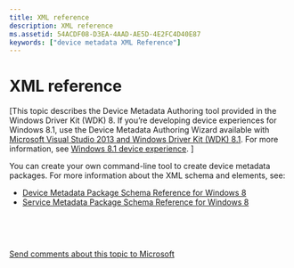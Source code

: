 ```yaml
---
title: XML reference
description: XML reference
ms.assetid: 54ACDF08-D3EA-4AAD-AE5D-4E2FC4D40E87
keywords: ["device metadata XML Reference"]
---
```


# XML reference


\[This topic describes the Device Metadata Authoring tool provided in the Windows Driver Kit (WDK) 8. If you’re developing device experiences for Windows 8.1, use the Device Metadata Authoring Wizard available with [Microsoft Visual Studio 2013 and Windows Driver Kit (WDK) 8.1](http://go.microsoft.com/fwlink/p/?LinkId=226411). For more information, see [Windows 8.1 device experience](http://go.microsoft.com/fwlink/p/?linkid=325561). \]

You can create your own command-line tool to create device metadata packages. For more information about the XML schema and elements, see:

-   [Device Metadata Package Schema Reference for Windows 8](http://go.microsoft.com/fwlink/p/?LinkId=226753)
-   [Service Metadata Package Schema Reference for Windows 8](http://go.microsoft.com/fwlink/p/?LinkId=226755)

 

 

[Send comments about this topic to Microsoft](mailto:wsddocfb@microsoft.com?subject=Documentation%20feedback%20[devtest\dma]:%20XML%20reference%20%20RELEASE:%20%2811/17/2016%29&body=%0A%0APRIVACY%20STATEMENT%0A%0AWe%20use%20your%20feedback%20to%20improve%20the%20documentation.%20We%20don't%20use%20your%20email%20address%20for%20any%20other%20purpose,%20and%20we'll%20remove%20your%20email%20address%20from%20our%20system%20after%20the%20issue%20that%20you're%20reporting%20is%20fixed.%20While%20we're%20working%20to%20fix%20this%20issue,%20we%20might%20send%20you%20an%20email%20message%20to%20ask%20for%20more%20info.%20Later,%20we%20might%20also%20send%20you%20an%20email%20message%20to%20let%20you%20know%20that%20we've%20addressed%20your%20feedback.%0A%0AFor%20more%20info%20about%20Microsoft's%20privacy%20policy,%20see%20http://privacy.microsoft.com/default.aspx. "Send comments about this topic to Microsoft")




